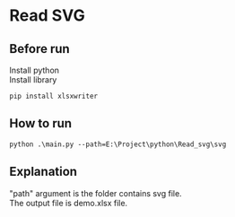 # Read SVG

## Before run

Install python<br>
Install library

    pip install xlsxwriter

## How to run

    python .\main.py --path=E:\Project\python\Read_svg\svg

## Explanation

"path" argument is the folder contains svg file.<br>
The output file is demo.xlsx file.
